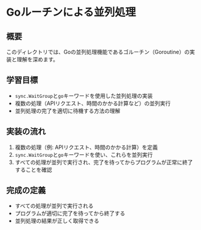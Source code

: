 # Goルーチンによる並列処理

## 概要
このディレクトリでは、Goの並列処理機能であるゴルーチン（Goroutine）の実装と理解を深めます。

## 学習目標
- `sync.WaitGroup`と`go`キーワードを使用した並列処理の実装
- 複数の処理（APIリクエスト、時間のかかる計算など）の並列実行
- 並列処理の完了を適切に待機する方法の理解

## 実装の流れ
1. 複数の処理（例: APIリクエスト、時間のかかる計算）を定義
2. `sync.WaitGroup`と`go`キーワードを使い、これらを並列実行
3. すべての処理が並列で実行され、完了を待ってからプログラムが正常に終了することを確認

## 完成の定義
- すべての処理が並列で実行される
- プログラムが適切に完了を待ってから終了する
- 並列処理の結果が正しく取得できる 
